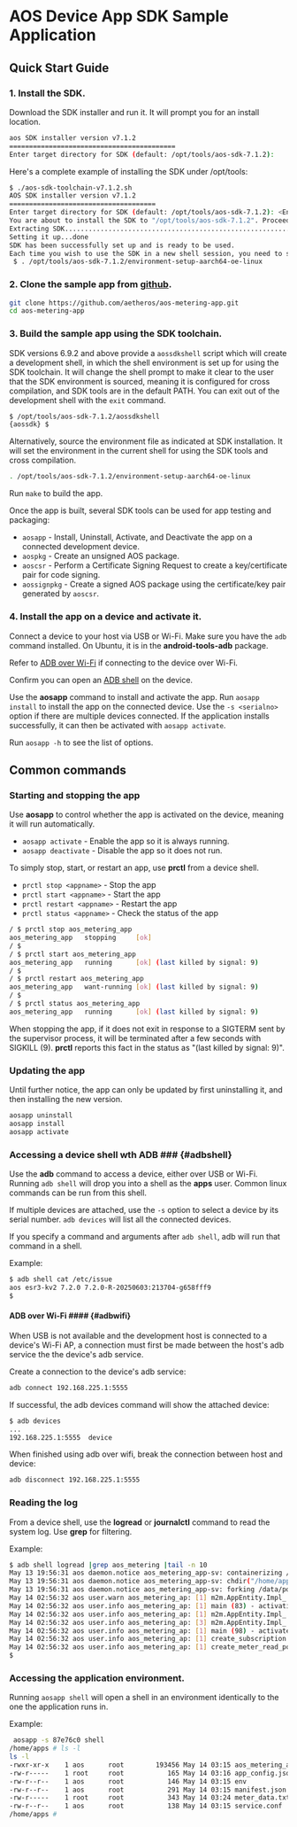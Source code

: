 # AOS Device App SDK Sample Application


## Quick Start Guide ##

### 1. Install the SDK.

Download the SDK installer and run it.  It will prompt you for an install location.

```sh
aos SDK installer version v7.1.2
==========================================
Enter target directory for SDK (default: /opt/tools/aos-sdk-7.1.2):
```

Here's a complete example of installing the SDK under /opt/tools:

```sh
$ ./aos-sdk-toolchain-v7.1.2.sh
AOS SDK installer version v7.1.2
=====================================
Enter target directory for SDK (default: /opt/tools/aos-sdk-7.1.2): <Enter>
You are about to install the SDK to "/opt/tools/aos-sdk-7.1.2". Proceed [Y/n]? <Enter>
Extracting SDK..........................................................................done
Setting it up...done
SDK has been successfully set up and is ready to be used.
Each time you wish to use the SDK in a new shell session, you need to source the environment setup script e.g.
 $ . /opt/tools/aos-sdk-7.1.2/environment-setup-aarch64-oe-linux
```

### 2. Clone the sample app from [github](https://github.com/aetheros/aos-metering-app.git).

```sh
git clone https://github.com/aetheros/aos-metering-app.git
cd aos-metering-app
```

### 3. Build the sample app using the SDK toolchain.

SDK versions 6.9.2 and above provide a `aossdkshell` script which will create a development shell,
in which the shell environment is set up for using the SDK toolchain.
It will change the shell prompt to make it clear to the user that the SDK environment is sourced,
meaning it is configured for cross compilation, and SDK tools are in the default PATH.
You can exit out of the development shell with the `exit` command.
```sh
$ /opt/tools/aos-sdk-7.1.2/aossdkshell
{aossdk} $
```

Alternatively, source the environment file as indicated at SDK installation. It will set the environment
in the current shell for using the SDK tools and cross compilation.
```sh
. /opt/tools/aos-sdk-7.1.2/environment-setup-aarch64-oe-linux
```

Run `make` to build the app.

Once the app is built, several SDK tools can be used for app testing and packaging:

- `aosapp` - Install, Uninstall, Activate, and Deactivate the app on a connected development device.
- `aospkg` - Create an unsigned AOS package.
- `aoscsr` - Perform a Certificate Signing Request to create a key/certificate pair for code signing.
- `aossignpkg` - Create a signed AOS package using the certificate/key pair generated by `aoscsr`.

### 4. Install the app on a device and activate it.

Connect a device to your host via USB or Wi-Fi.  Make sure you have the `adb` command installed.  On Ubuntu, it is in the **android-tools-adb** package.

Refer to [ADB over Wi-Fi](#adbwifi) if connecting to the device over Wi-Fi.

Confirm you can open an [ADB shell](#adbshell) on the device.

Use the **aosapp** command to install and activate the app.  Run `aosapp install` to install the app on the connected device.  Use the `-s <serialno>` option if there are multiple devices connected. If the application installs successfully, it can then be activated with `aosapp activate`.

Run `aosapp -h` to see the list of options.

## Common commands ##

### Starting and stopping the app ###

Use **aosapp** to control whether the app is activated on the device, meaning it will run automatically.

- `aosapp activate` - Enable the app so it is always running.
- `aosapp deactivate` - Disable the app so it does not run.

To simply stop, start, or restart an app, use **prctl** from a device shell.

- `prctl stop <appname>` - Stop the app
- `prctl start <appname>` - Start the app
- `prctl restart <appname>` - Restart the app
- `prctl status <appname>` - Check the status of the app

```sh
/ $ prctl stop aos_metering_app
aos_metering_app   stopping     [ok]
/ $
/ $ prctl start aos_metering_app
aos_metering_app   running      [ok] (last killed by signal: 9)
/ $
/ $ prctl restart aos_metering_app
aos_metering_app   want-running [ok] (last killed by signal: 9)
/ $
/ $ prctl status aos_metering_app
aos_metering_app   running      [ok] (last killed by signal: 9)
```

When stopping the app, if it does not exit in response to a SIGTERM sent by the supervisor process, it will be terminated after a few seconds with SIGKILL (9).  **prctl** reports this fact in the status as "(last killed by signal: 9)".

### Updating the app ###

Until further notice, the app can only be updated by first uninstalling it, and then installing the new version.

```sh
aosapp uninstall
aosapp install
aosapp activate
```

### Accessing a device shell wth ADB ### {#adbshell}

Use the **adb** command to access a device, either over USB or Wi-Fi.  Running `adb shell` will drop you into a shell as the **apps** user.  Common linux commands can be run from this shell.

If multiple devices are attached, use the `-s` option to select a device by its serial number.  `adb devices` will list all the connected devices.

If you specify a command and arguments after `adb shell`, adb will run that command in a shell.
 
Example:
```sh
$ adb shell cat /etc/issue
aos esr3-kv2 7.2.0 7.2.0-R-20250603:213704-g658fff9
$
```

#### ADB over Wi-Fi #### {#adbwifi}

When USB is not available and the development host is connected to a device's Wi-Fi AP, a connection must first be made between the host's adb service the the device's adb service.

Create a connection to the device's adb service:
```sh
adb connect 192.168.225.1:5555
```

If successful, the adb devices command will show the attached device:
```sh
$ adb devices
...
192.168.225.1:5555	device
```

When finished using adb over wifi, break the connection between host and device:
```sh
adb disconnect 192.168.225.1:5555
```

### Reading the log ###

From a device shell, use the **logread** or **journalctl** command to read the system log.  Use **grep** for filtering.

Example:
```sh
$ adb shell logread |grep aos_metering |tail -n 10
May 13 19:56:31 aos daemon.notice aos_metering_app-sv: containerizing /data/polnet/apps/aos_metering_app/aos_metering_app
May 13 19:56:31 aos daemon.notice aos_metering_app-sv: chdir("/home/apps")
May 13 19:56:31 aos daemon.notice aos_metering_app-sv: forking /data/polnet/apps/aos_metering_app/aos_metering_app
May 14 02:56:32 aos user.warn aos_metering_ap: [1] m2m.AppEntity.Impl_.initialize (163) - app_config.json does not exist
May 14 02:56:32 aos user.info aos_metering_ap: [1] main (83) - activating
May 14 02:56:32 aos user.info aos_metering_ap: [1] m2m.AppEntity.Impl_.startRegistration (369) - AE registration request
May 14 02:56:32 aos user.info aos_metering_ap: [3] m2m.AppEntity.Impl_.handleRegisterAEResponse (451) - AE Registration complete.  AE-ID = Cmetersvc-smpl
May 14 02:56:32 aos user.info aos_metering_ap: [1] main (98) - activated
May 14 02:56:32 aos user.info aos_metering_ap: [1] create_subscription (149) - subscription: CREATED
May 14 02:56:32 aos user.info aos_metering_ap: [1] create_meter_read_policy (184) - policy creation: CREATED
$
```

### Accessing the application environment. ###

Running `aosapp shell` will open a shell in an environment identically to the one the application runs in.

Example:
```sh
 aosapp -s 87e76c0 shell
/home/apps # ls -l
ls -l
-rwxr-xr-x    1 aos      root        193456 May 14 03:15 aos_metering_app
-rw-r-----    1 root     root           165 May 14 03:16 app_config.json
-rw-r--r--    1 aos      root           146 May 14 03:15 env
-rw-r--r--    1 aos      root           291 May 14 03:15 manifest.json
-rw-r-----    1 root     root           343 May 14 03:24 meter_data.txt
-rw-r--r--    1 aos      root           138 May 14 03:15 service.conf
/home/apps # 
```

